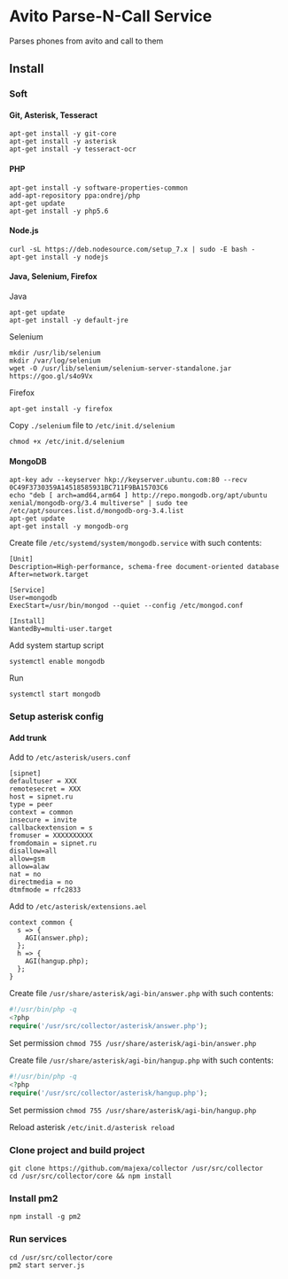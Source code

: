# Avito Parse-N-Call Service

Parses phones from avito and call to them

## Install

### Soft

#### Git, Asterisk, Tesseract

    apt-get install -y git-core
    apt-get install -y asterisk
    apt-get install -y tesseract-ocr
    
#### PHP

    apt-get install -y software-properties-common
    add-apt-repository ppa:ondrej/php
    apt-get update
    apt-get install -y php5.6

#### Node.js

    curl -sL https://deb.nodesource.com/setup_7.x | sudo -E bash -
    apt-get install -y nodejs

#### Java, Selenium, Firefox

Java

    apt-get update
    apt-get install -y default-jre
    
Selenium

    mkdir /usr/lib/selenium
    mkdir /var/log/selenium
    wget -O /usr/lib/selenium/selenium-server-standalone.jar https://goo.gl/s4o9Vx
    
Firefox

    apt-get install -y firefox
    
Copy `./selenium` file to `/etc/init.d/selenium`
    
    chmod +x /etc/init.d/selenium

#### MongoDB

    apt-key adv --keyserver hkp://keyserver.ubuntu.com:80 --recv 0C49F3730359A14518585931BC711F9BA15703C6
    echo "deb [ arch=amd64,arm64 ] http://repo.mongodb.org/apt/ubuntu xenial/mongodb-org/3.4 multiverse" | sudo tee /etc/apt/sources.list.d/mongodb-org-3.4.list
    apt-get update
    apt-get install -y mongodb-org

Create file `/etc/systemd/system/mongodb.service` with such contents: 

    [Unit]
    Description=High-performance, schema-free document-oriented database
    After=network.target

    [Service]
    User=mongodb
    ExecStart=/usr/bin/mongod --quiet --config /etc/mongod.conf

    [Install]
    WantedBy=multi-user.target
    
Add system startup script

    systemctl enable mongodb
    
Run

    systemctl start mongodb
    
### Setup asterisk config

#### Add trunk

Add to `/etc/asterisk/users.conf`

    [sipnet]
    defaultuser = XXX
    remotesecret = XXX
    host = sipnet.ru
    type = peer
    context = common
    insecure = invite
    callbackextension = s
    fromuser = XXXXXXXXXX
    fromdomain = sipnet.ru
    disallow=all
    allow=gsm
    allow=alaw
    nat = no
    directmedia = no
    dtmfmode = rfc2833
    
Add to `/etc/asterisk/extensions.ael`

    context common {
      s => {
        AGI(answer.php);
      };
      h => {
        AGI(hangup.php);
      };
    }

Create file `/usr/share/asterisk/agi-bin/answer.php` with such contents:

```php
#!/usr/bin/php -q
<?php
require('/usr/src/collector/asterisk/answer.php');
```
Set permission `chmod 755 /usr/share/asterisk/agi-bin/answer.php`

Create file `/usr/share/asterisk/agi-bin/hangup.php` with such contents:

```php
#!/usr/bin/php -q
<?php
require('/usr/src/collector/asterisk/hangup.php');
```
Set permission `chmod 755 /usr/share/asterisk/agi-bin/hangup.php`

Reload asterisk `/etc/init.d/asterisk reload`

### Clone project and build project

    git clone https://github.com/majexa/collector /usr/src/collector
    cd /usr/src/collector/core && npm install

### Install pm2

    npm install -g pm2

### Run services

    cd /usr/src/collector/core
    pm2 start server.js
   